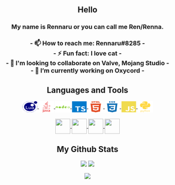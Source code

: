 <!-- ### Hi there 👋 -->

<!--
**NotRennaru/NotRennaru** is a ✨ _special_ ✨ repository because its `README.md` (this file) appears on your GitHub profile.

Here are some ideas to get you started:

- 🔭 I’m currently working on ...
- 🌱 I’m currently learning ...
- 👯 I’m looking to collaborate on ...
- 🤔 I’m looking for help with ...
- 💬 Ask me about ...
- 📫 How to reach me: ...
- 😄 Pronouns: ...
- ⚡ Fun fact: ...
-->


<h2 align="center">
  Hello
</h2>

<h3 align="center">
  My name is Rennaru or you can call me Ren/Renna.
</h2>

<h3 align="center">
<!-- - 🌱 I’m currently learning <br> -->
- 📫 How to reach me: Rennaru#8285 - <br>
- ⚡ Fun fact: I love cat - <br>
- 👯 I'm looking to collaborate on Valve, Mojang Studio - <br> 
- 🔭 I’m currently working on Oxycord - <br>
</h3>

<h2 align="center">
  Languages and Tools
</h2>

<p align="center">
  <a href="https://www.lua.org" target="blank">
    <img align="center" src="https://github.com/devicons/devicon/blob/master/icons/lua/lua-plain-wordmark.svg" alt="" height="30" width="40" />
  </a>
  <a href="https://en.wikipedia.org/wiki/Java_(programming_language)" target="blank">
    <img align="center" src="https://github.com/devicons/devicon/blob/master/icons/java/java-plain-wordmark.svg" alt="" height="30" width="40" />
  </a>
  <a href="https://nodejs.org/en/" target="blank">
    <img align="center" src="https://github.com/devicons/devicon/blob/master/icons/nodejs/nodejs-plain-wordmark.svg" alt="" height="30" width="40" />
  </a>
  <a href="https://www.typescriptlang.org/" target="blank">
    <img align="center" src="https://github.com/devicons/devicon/blob/master/icons/typescript/typescript-plain.svg" alt="" height="30" width="40" />
  </a>
  <a href="https://en.wikipedia.org/wiki/HTML" target="blank">
    <img align="center" src="https://github.com/devicons/devicon/blob/master/icons/html5/html5-plain-wordmark.svg" alt="" height="30" width="40" />
  </a>
  <a href="https://en.wikipedia.org/wiki/CSS" target="blank">
    <img align="center" src="https://github.com/devicons/devicon/blob/master/icons/css3/css3-plain-wordmark.svg" alt="" height="30" width="40" />
  </a>
  <a href="https://en.wikipedia.org/wiki/JavaScript" target="blank">
    <img align="center" src="https://github.com/devicons/devicon/blob/master/icons/javascript/javascript-plain.svg" alt="" height="30" width="40" />
  </a>
  <a href="hhttp://python.org/" target="blank">
    <img align="center" src="https://github.com/devicons/devicon/blob/master/icons/python/python-plain-wordmark.svg" alt="" height="30" width="40" />
  </a>
  <br><br> 
  <a href="https://www.jetbrains.com/idea/" target="blank">
    <img align="center" src="https://resources.jetbrains.com/storage/products/company/brand/logos/IntelliJ_IDEA_icon.svg?_ga=2.202977809.103519498.1650170728-1390139366.1650170728&_gl=1*idjbac*_ga*MTM5MDEzOTM2Ni4xNjUwMTcwNzI4*_ga_V0XZL7QHEB*MTY1MDE3MDcyNy4xLjEuMTY1MDE3MDc2MC4w" alt="" height="40" width="40" />
  </a>
  <a href="http://vscodium.github.io/" target="blank">
    <img align="center" src="https://github.com/VSCodium/vscodium.github.io/blob/master/img/code.png" alt="" height="40" width="40" />
  </a>
  <a href="https://www.github.com/neovim/neovim" target="blank">
    <img align="center" src="https://avatars.githubusercontent.com/u/6471485?s=200&v=4" alt="" height="40" width="40" />
  </a>
  <a href="https://www.sublimemerge.com/" target="blank">
    <img align="center" src="https://www.sublimehq.com/images/sublime_merge.png" alt="" height="40" width="40" />
  </a>
</p>

<h2 align="center">
  My Github Stats
<!--   <img src="https://c.tenor.com/PN7Bccnho5wAAAAi/penguin-hi.gif" width="50"> -->
</h2>

<!-- tokyonight / nord -->
<p align = "center">
 <img src="https://github-readme-stats.vercel.app/api/top-langs/?username=NotRennaru&layout=compact&theme=tokyonight">
 <img src="https://github-readme-stats.vercel.app/api?username=NotRennaru&show_icons=true&theme=tokyonight&line_height=27">
</p> 

<p align = "center">
 <img src="https://github-readme-streak-stats.herokuapp.com?user=NotRennaru&theme=tokyonight&date_format=j%20M%5B%20Y%5D">
</p> 
